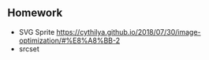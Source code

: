 ## Homework

- SVG Sprite
https://cythilya.github.io/2018/07/30/image-optimization/#%E8%A8%BB-2
- srcset
